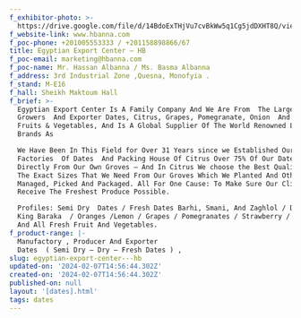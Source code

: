 ```yaml
---
f_exhibitor-photo: >-
  https://drive.google.com/file/d/14BdoExTHjVu7cvBkWw5q1Cg5jdDXHT8Q/view?usp=drive_link
f_website-link: www.hbanna.com
f_poc-phone: +201005553333 / +201158898866/67
title: Egyptian Export Center – HB
f_poc-email: marketing@hbanna.com
f_poc-name: Mr. Hassan Albanna / Ms. Basma Albanna
f_address: 3rd Industrial Zone ,Quesna, Monofyia .
f_stand: M-E16
f_hall: Sheikh Maktoum Hall
f_brief: >-
  Egyptian Export Center Is A Family Company And We Are From  The Largest
  Growers  And Exporter Dates, Citrus, Grapes, Pomegranate, Onion  And Fresh
  Fruits & Vegetables, And Is A Global Supplier Of The World Renowned Lot Of
  Brands As 

  We Have Been In This Field for Over 31 Years since we Established Our Own Two 
  Factories  Of Dates  And Packing House Of Citrus Over 75% Of Our Dates Come
  Directly From Our Own Groves – And In Citrus We choose the Best Quality With
  The Exact Sizes That We Need From Our Groves Which We Planted And Others,
  Managed, Picked And Packaged. All For One Cause: To Make Sure Our Clients
  Receive The Freshest Produce Possible.

  Profiles: Semi Dry  Dates / Fresh Dates Barhi, Smani, And Zaghlol / Dry Dates
  King Baraka  / Oranges /Lemon / Grapes / Pomegranates / Strawberry / Onion 
  And All Fresh Fruit And Vegetables.
f_product-range: |-
  Manufactory , Producer And Exporter  
  Dates  ( Semi Dry – Dry – Fresh Dates ) ,
slug: egyptian-export-center---hb
updated-on: '2024-02-07T14:56:44.302Z'
created-on: '2024-02-07T14:56:44.302Z'
published-on: null
layout: '[dates].html'
tags: dates
---
```



